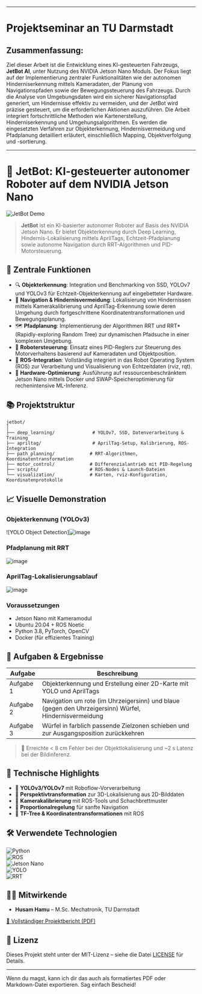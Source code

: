 
---

# Projektseminar an TU Darmstadt  
## Zusammenfassung:  
Ziel dieser Arbeit ist die Entwicklung eines KI-gesteuerten Fahrzeugs, **JetBot AI**, unter Nutzung des NVIDIA Jetson Nano Moduls. Der Fokus liegt auf der Implementierung zentraler Funktionalitäten wie der autonomen Hinderniserkennung mittels Kameradaten, der Planung von Navigationspfaden sowie der Bewegungssteuerung des Fahrzeugs. Durch die Analyse von Umgebungsdaten wird ein sicherer Navigationspfad generiert, um Hindernisse effektiv zu vermeiden, und der JetBot wird präzise gesteuert, um die erforderlichen Aktionen auszuführen. Die Arbeit integriert fortschrittliche Methoden wie Kartenerstellung, Hinderniserkennung und Umgehungsalgorithmen. Es werden die eingesetzten Verfahren zur Objekterkennung, Hindernisvermeidung und Pfadplanung detailliert erläutert, einschließlich Mapping, Objektverfolgung und -sortierung.

---

# 🚗 JetBot: KI-gesteuerter autonomer Roboter auf dem NVIDIA Jetson Nano

![JetBot Demo](https://github.com/husamhamu/ps_robotik/assets/demo.gif) <!-- Ersetze durch echten GIF- oder Video-Link -->

> **JetBot** ist ein KI-basierter autonomer Roboter auf Basis des NVIDIA Jetson Nano. Er bietet Objekterkennung durch Deep Learning, Hindernis-Lokalisierung mittels AprilTags, Echtzeit-Pfadplanung sowie autonome Navigation durch RRT-Algorithmen und PID-Motorsteuerung.

## 🧠 Zentrale Funktionen

- 🔍 **Objekterkennung**: Integration und Benchmarking von SSD, YOLOv7 und YOLOv3 für Echtzeit-Objekterkennung auf eingebetteter Hardware.  
- 🧭 **Navigation & Hindernisvermeidung**: Lokalisierung von Hindernissen mittels Kamerakalibrierung und AprilTag-Erkennung sowie deren Umgehung durch fortgeschrittene Koordinatentransformationen und Bewegungsplanung.  
- 🗺️ **Pfadplanung**: Implementierung der Algorithmen RRT und RRT* (Rapidly-exploring Random Tree) zur dynamischen Pfadsuche in einer komplexen Umgebung.  
- 🤖 **Robotersteuerung**: Einsatz eines PID-Reglers zur Steuerung des Motorverhaltens basierend auf Kameradaten und Objektposition.  
- 📡 **ROS-Integration**: Vollständig integriert in das Robot Operating System (ROS) zur Verarbeitung und Visualisierung von Echtzeitdaten (rviz, rqt).  
- 🔧 **Hardware-Optimierung**: Ausführung auf ressourcenbeschränktem Jetson Nano mittels Docker und SWAP-Speicheroptimierung für rechenintensive ML-Inferenz.

## 📚 Projektstruktur

```
jetbot/
│
├── deep_learning/              # YOLOv7, SSD, Datenverarbeitung & Training
├── apriltag/                   # AprilTag-Setup, Kalibrierung, ROS-Integration
├── path_planning/             # RRT-Algorithmen, Koordinatentransformation
├── motor_control/             # Differenzialantrieb mit PID-Regelung
├── scripts/                   # ROS-Nodes & Launch-Dateien
└── visualization/             # Karten, rviz-Konfiguration, Koordinatenprotokolle
```

## 📈 Visuelle Demonstration

### Objekterkennung (YOLOv3)  
![YOLO Object Detection]![image](https://github.com/user-attachments/assets/67f3d23c-4762-4822-a489-80e233cc2c36)

### Pfadplanung mit RRT  
![image](https://github.com/user-attachments/assets/cde0e555-9621-4ee4-8148-f3ca9b65fe1f)

### AprilTag-Lokalisierungsablauf  
![image](https://github.com/user-attachments/assets/aff197d6-ce69-448d-9e1d-6737363f098d)

### Voraussetzungen
- Jetson Nano mit Kameramodul  
- Ubuntu 20.04 + ROS Noetic  
- Python 3.8, PyTorch, OpenCV  
- Docker (für effizientes Training)

## 🧪 Aufgaben & Ergebnisse

| Aufgabe | Beschreibung |
|--------|--------------|
| Aufgabe 1 | Objekterkennung und Erstellung einer 2D-Karte mit YOLO und AprilTags |
| Aufgabe 2 | Navigation um rote (im Uhrzeigersinn) und blaue (gegen den Uhrzeigersinn) Würfel, Hindernisvermeidung |
| Aufgabe 3 | Würfel in farblich passende Zielzonen schieben und zur Ausgangsposition zurückkehren |

> 🏁 Erreichte < 8 cm Fehler bei der Objektlokalisierung und ~2 s Latenz bei der Bildinferenz.

## 🧠 Technische Highlights

- 🤖 **YOLOv3/YOLOv7** mit Roboflow-Vorverarbeitung  
- 🧮 **Perspektivtransformation** zur 3D-Lokalisierung aus 2D-Bilddaten  
- 📐 **Kamerakalibrierung** mit ROS-Tools und Schachbrettmuster  
- 🧭 **Proportionalregelung** für sanfte Navigation  
- 🔄 **TF-Tree & Koordinatentransformationen** mit ROS  

## 🛠 Verwendete Technologien

![Python](https://img.shields.io/badge/Python-3.8-blue)  
![ROS](https://img.shields.io/badge/ROS-Noetic-blue)  
![Jetson Nano](https://img.shields.io/badge/Platform-JetsonNano-green)  
![YOLO](https://img.shields.io/badge/DeepLearning-YOLOv7-brightgreen)  
![RRT](https://img.shields.io/badge/Algorithm-RRT%20%2B%20RRT*-orange)  

## 👨‍💻 Mitwirkende

- **Husam Hamu** – M.Sc. Mechatronik, TU Darmstadt  

[📄 Vollständiger Projektbericht (PDF)](./docs/JetBot_Project_Report.pdf) <!-- Pfad ergänzen, falls hochgeladen -->

## 📜 Lizenz

Dieses Projekt steht unter der MIT-Lizenz – siehe die Datei [LICENSE](LICENSE) für Details.

---

Wenn du magst, kann ich dir das auch als formatiertes PDF oder Markdown-Datei exportieren. Sag einfach Bescheid!
